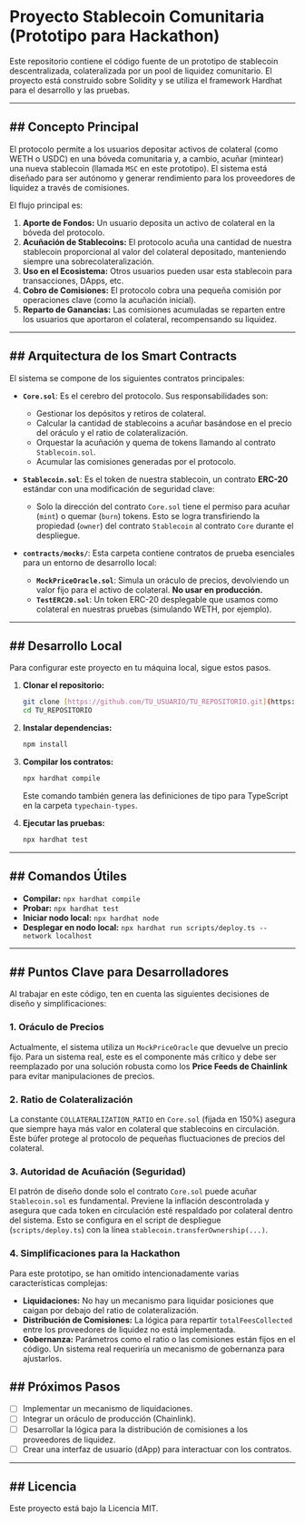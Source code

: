 # Proyecto Stablecoin Comunitaria (Prototipo para Hackathon)

Este repositorio contiene el código fuente de un prototipo de stablecoin descentralizada, colateralizada por un pool de liquidez comunitario. El proyecto está construido sobre Solidity y se utiliza el framework Hardhat para el desarrollo y las pruebas.

---

## ## Concepto Principal

El protocolo permite a los usuarios depositar activos de colateral (como WETH o USDC) en una bóveda comunitaria y, a cambio, acuñar (mintear) una nueva stablecoin (llamada `MSC` en este prototipo). El sistema está diseñado para ser autónomo y generar rendimiento para los proveedores de liquidez a través de comisiones.

El flujo principal es:
1.  **Aporte de Fondos:** Un usuario deposita un activo de colateral en la bóveda del protocolo.
2.  **Acuñación de Stablecoins:** El protocolo acuña una cantidad de nuestra stablecoin proporcional al valor del colateral depositado, manteniendo siempre una sobrecolateralización.
3.  **Uso en el Ecosistema:** Otros usuarios pueden usar esta stablecoin para transacciones, DApps, etc.
4.  **Cobro de Comisiones:** El protocolo cobra una pequeña comisión por operaciones clave (como la acuñación inicial).
5.  **Reparto de Ganancias:** Las comisiones acumuladas se reparten entre los usuarios que aportaron el colateral, recompensando su liquidez.

---

## ## Arquitectura de los Smart Contracts

El sistema se compone de los siguientes contratos principales:

* **`Core.sol`**: Es el cerebro del protocolo. Sus responsabilidades son:
    * Gestionar los depósitos y retiros de colateral.
    * Calcular la cantidad de stablecoins a acuñar basándose en el precio del oráculo y el ratio de colateralización.
    * Orquestar la acuñación y quema de tokens llamando al contrato `Stablecoin.sol`.
    * Acumular las comisiones generadas por el protocolo.

* **`Stablecoin.sol`**: Es el token de nuestra stablecoin, un contrato **ERC-20** estándar con una modificación de seguridad clave:
    * Solo la dirección del contrato `Core.sol` tiene el permiso para acuñar (`mint`) o quemar (`burn`) tokens. Esto se logra transfiriendo la propiedad (`owner`) del contrato `Stablecoin` al contrato `Core` durante el despliegue.

* **`contracts/mocks/`**: Esta carpeta contiene contratos de prueba esenciales para un entorno de desarrollo local:
    * **`MockPriceOracle.sol`**: Simula un oráculo de precios, devolviendo un valor fijo para el activo de colateral. **No usar en producción.**
    * **`TestERC20.sol`**: Un token ERC-20 desplegable que usamos como colateral en nuestras pruebas (simulando WETH, por ejemplo).

---

## ## Desarrollo Local

Para configurar este proyecto en tu máquina local, sigue estos pasos.

1.  **Clonar el repositorio:**
    ```bash
    git clone [https://github.com/TU_USUARIO/TU_REPOSITORIO.git](https://github.com/TU_USUARIO/TU_REPOSITORIO.git)
    cd TU_REPOSITORIO
    ```

2.  **Instalar dependencias:**
    ```bash
    npm install
    ```

3.  **Compilar los contratos:**
    ```bash
    npx hardhat compile
    ```
    Este comando también genera las definiciones de tipo para TypeScript en la carpeta `typechain-types`.

4.  **Ejecutar las pruebas:**
    ```bash
    npx hardhat test
    ```

---

## ## Comandos Útiles

* **Compilar:** `npx hardhat compile`
* **Probar:** `npx hardhat test`
* **Iniciar nodo local:** `npx hardhat node`
* **Desplegar en nodo local:** `npx hardhat run scripts/deploy.ts --network localhost`

---

## ## Puntos Clave para Desarrolladores

Al trabajar en este código, ten en cuenta las siguientes decisiones de diseño y simplificaciones:

### 1. Oráculo de Precios
Actualmente, el sistema utiliza un `MockPriceOracle` que devuelve un precio fijo. Para un sistema real, este es el componente más crítico y debe ser reemplazado por una solución robusta como los **Price Feeds de Chainlink** para evitar manipulaciones de precios.

### 2. Ratio de Colateralización
La constante `COLLATERALIZATION_RATIO` en `Core.sol` (fijada en 150%) asegura que siempre haya más valor en colateral que stablecoins en circulación. Este búfer protege al protocolo de pequeñas fluctuaciones de precios del colateral.

### 3. Autoridad de Acuñación (Seguridad)
El patrón de diseño donde solo el contrato `Core.sol` puede acuñar `Stablecoin.sol` es fundamental. Previene la inflación descontrolada y asegura que cada token en circulación esté respaldado por colateral dentro del sistema. Esto se configura en el script de despliegue (`scripts/deploy.ts`) con la línea `stablecoin.transferOwnership(...)`.

### 4. Simplificaciones para la Hackathon
Para este prototipo, se han omitido intencionadamente varias características complejas:
* **Liquidaciones:** No hay un mecanismo para liquidar posiciones que caigan por debajo del ratio de colateralización.
* **Distribución de Comisiones:** La lógica para repartir `totalFeesCollected` entre los proveedores de liquidez no está implementada.
* **Gobernanza:** Parámetros como el ratio o las comisiones están fijos en el código. Un sistema real requeriría un mecanismo de gobernanza para ajustarlos.

## ## Próximos Pasos

-   [ ] Implementar un mecanismo de liquidaciones.
-   [ ] Integrar un oráculo de producción (Chainlink).
-   [ ] Desarrollar la lógica para la distribución de comisiones a los proveedores de liquidez.
-   [ ] Crear una interfaz de usuario (dApp) para interactuar con los contratos.

---

## ## Licencia

Este proyecto está bajo la Licencia MIT.
